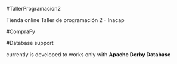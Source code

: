 #TallerProgramacion2

Tienda online Taller de programación 2 - Inacap

#CompraFy

#Database support

currently is developed to works only with **Apache Derby Database**